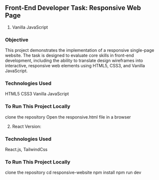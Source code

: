 ## Front-End Developer Task: Responsive Web Page

1. Vanilla JavaScript

### Objective
This project demonstrates the implementation of a responsive single-page website. The task is designed to evaluate core skills in front-end development, including the ability to translate design wireframes into interactive, responsive web elements using HTML5, CSS3, and Vanilla JavaScript.

### Technologies Used
HTML5
CSS3
Vanilla JavaScript

### To Run This Project Locally 
clone the repository
Open the responsive.html file in a browser

2. React Version:

### Technologies Used
React.js,
TailwindCss

### To Run This Project Locally 
clone the repository
cd responsive-website
npm install
npm run dev 


